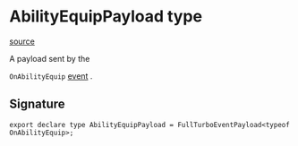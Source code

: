 # AbilityEquipPayload type

[source](https://developers.meta.com/horizon-worlds/reference/2.0.0/analytics_abilityequippayload)

A payload sent by the 

`OnAbilityEquip` [event](/horizon-worlds/reference/2.0.0/analytics_turboevents) .

## Signature

```
export declare type AbilityEquipPayload = FullTurboEventPayload<typeof OnAbilityEquip>;
```